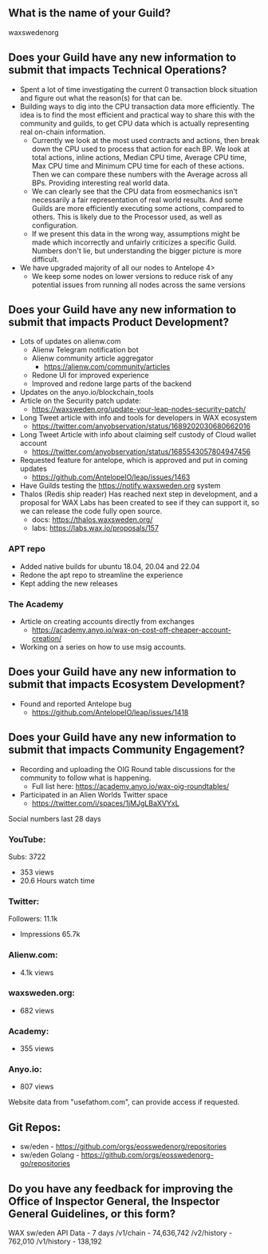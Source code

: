 ## What is the name of your Guild?

waxswedenorg

## Does your Guild have any new information to submit that impacts Technical Operations?
- Spent a lot of time investigating the current 0 transaction block situation and figure out what the reason(s) for that can be. 
- Building ways to dig into the CPU transaction data more efficiently. The idea is to find the most efficient and practical way to share this with the community and guilds, to get CPU data which is actually representing real on-chain information. 
	- Currently we look at the most used contracts and actions, then break down the CPU used to process that action for each BP. We look at total actions, inline actions, Median CPU time, Average CPU time, Max CPU time and Minimum CPU time for each of these actions. Then we can compare these numbers with the Average across all BPs. Providing interesting real world data.
	- We can clearly see that the CPU data from eosmechanics isn't necessarily a fair representation of real world results. And some Guilds are more efficiently executing some actions, compared to others. This is likely due to the Processor used, as well as configuration. 
	- If we present this data in the wrong way, assumptions might be made which incorrectly and unfairly criticizes a specific Guild. Numbers don't lie, but understanding the bigger picture is more difficult. 
- We have upgraded majority of all our nodes to Antelope 4>
	- We keep some nodes on lower versions to reduce risk of any potential issues from running all nodes across the same versions
    
## Does your Guild have any new information to submit that impacts Product Development?
- Lots of updates on alienw.com
	- Alienw Telegram notification bot
	- Alienw community article aggregator
		- https://alienw.com/community/articles
	- Redone UI for improved experience
	- Improved and redone large parts of the backend
- Updates on the anyo.io/blockchain_tools
- Article on the Security patch update: 
	- https://waxsweden.org/update-your-leap-nodes-security-patch/
- Long Tweet article with info and tools for developers in WAX ecosystem
	- https://twitter.com/anyobservation/status/1689202030680662016
- Long Tweet Article with info about claiming self custody of Cloud wallet account
	- https://twitter.com/anyobservation/status/1685543057804947456
- Requested feature for antelope, which is approved and put in coming updates
	- https://github.com/AntelopeIO/leap/issues/1463
- Have Guilds testing the https://notify.waxsweden.org system
- Thalos (Redis ship reader) Has reached next step in development, and a proposal for WAX Labs has been created to see if they can support it, so we can release the code fully open source. 
	- docs: https://thalos.waxsweden.org/
	- labs: https://labs.wax.io/proposals/157

### APT repo
- Added native builds for ubuntu 18.04, 20.04 and 22.04
- Redone the apt repo to streamline the experience
- Kept adding the new releases

### The Academy
- Article on creating accounts directly from exchanges
	- https://academy.anyo.io/wax-on-cost-off-cheaper-account-creation/
- Working on a series on how to use msig accounts. 

## Does your Guild have any new information to submit that impacts Ecosystem Development?
- Found and reported Antelope bug 
	- https://github.com/AntelopeIO/leap/issues/1418

## Does your Guild have any new information to submit that impacts Community Engagement?
- Recording and uploading the OIG Round table discussions for the community to follow what is happening.
	- Full list here: https://academy.anyo.io/wax-oig-roundtables/
- Participated in an Alien Worlds Twitter space
	- https://twitter.com/i/spaces/1jMJgLBaXVYxL

Social numbers last 28 days
### YouTube:
Subs: 3722
- 353 views
- 20.6 Hours watch time

### Twitter:
Followers: 11.1k
- Impressions 65.7k
### Alienw.com:
- 4.1k views 
### waxsweden.org:
- 682 views 
### Academy:
- 355 views
### Anyo.io:
- 807 views

Website data from "usefathom.com", can provide access if requested.

## Git Repos:
- sw/eden - https://github.com/orgs/eosswedenorg/repositories
- sw/eden Golang - https://github.com/orgs/eosswedenorg-go/repositories

## Do you have any feedback for improving the Office of Inspector General, the Inspector General Guidelines, or this form?

WAX sw/eden API Data - 7 days
/v1/chain - 74,636,742
/v2/history - 762,010
/v1/history - 138,192